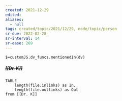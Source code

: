 ```yaml
---
created: 2021-12-29 
edited: 
aliases:
  - null
tags: created/topic/2021/12/29, node/topic/person
sr-due: 2022-02-28
sr-interval: 14
sr-ease: 269
---
```

`$=customJS.dv_funcs.mentionedIn(dv)`

##### <s class="topic-title">[[Dr. K]]</s>


```dataview
TABLE 
	length(file.inlinks) as In, 
	length(file.outlinks) as Out
from [[Dr. K]]
```
